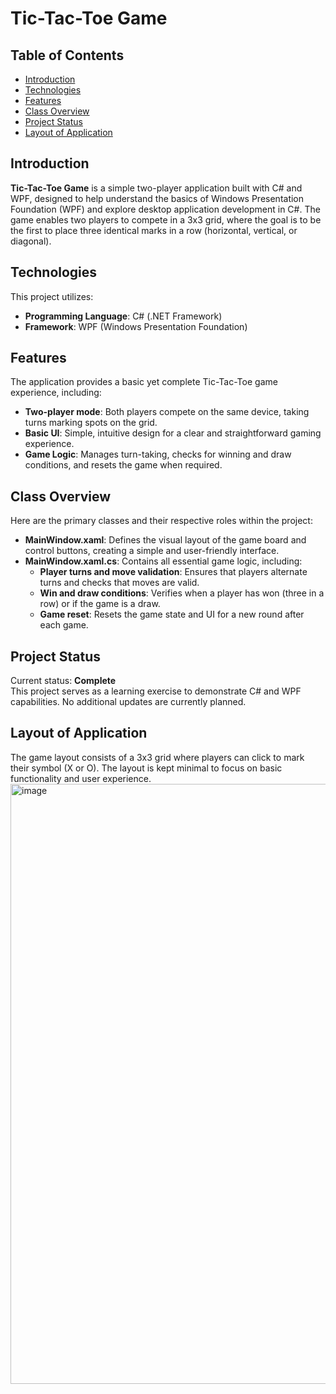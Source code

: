 # Tic-Tac-Toe Game

## Table of Contents
- [Introduction](#introduction)
- [Technologies](#technologies)
- [Features](#features)
- [Class Overview](#class-overview)
- [Project Status](#project-status)
- [Layout of Application](#layout-of-application)

## Introduction
**Tic-Tac-Toe Game** is a simple two-player application built with C# and WPF, designed to help understand the basics of Windows Presentation Foundation (WPF) and explore desktop application development in C#. The game enables two players to compete in a 3x3 grid, where the goal is to be the first to place three identical marks in a row (horizontal, vertical, or diagonal).

## Technologies
This project utilizes:
- **Programming Language**: C# (.NET Framework)
- **Framework**: WPF (Windows Presentation Foundation)

## Features
The application provides a basic yet complete Tic-Tac-Toe game experience, including:
- **Two-player mode**: Both players compete on the same device, taking turns marking spots on the grid.
- **Basic UI**: Simple, intuitive design for a clear and straightforward gaming experience.
- **Game Logic**: Manages turn-taking, checks for winning and draw conditions, and resets the game when required.

## Class Overview
Here are the primary classes and their respective roles within the project:

- **MainWindow.xaml**: Defines the visual layout of the game board and control buttons, creating a simple and user-friendly interface.
- **MainWindow.xaml.cs**: Contains all essential game logic, including:
  - **Player turns and move validation**: Ensures that players alternate turns and checks that moves are valid.
  - **Win and draw conditions**: Verifies when a player has won (three in a row) or if the game is a draw.
  - **Game reset**: Resets the game state and UI for a new round after each game.

## Project Status
Current status: **Complete**  
This project serves as a learning exercise to demonstrate C# and WPF capabilities. No additional updates are currently planned.

## Layout of Application
The game layout consists of a 3x3 grid where players can click to mark their symbol (X or O). The layout is kept minimal to focus on basic functionality and user experience.
<img width="960" alt="image" src="https://github.com/user-attachments/assets/1384108e-be44-477d-9bf2-f628ad7305d4">
